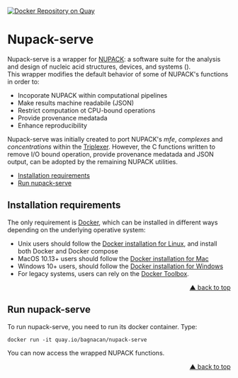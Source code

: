 <div id="top"></div>

[![Docker Repository on Quay](https://quay.io/repository/bagnacan/nupack-serve/status "Docker Repository on Quay")](https://quay.io/repository/bagnacan/nupack-serve)

# Nupack-serve

Nupack-serve is a wrapper for [NUPACK](http://www.nupack.org/): a software
suite for the analysis and design of nucleic acid structures, devices, and
systems ().  
This wrapper modifies the default behavior of some of NUPACK's functions in
order to:
- Incoporate NUPACK within computational pipelines
- Make results machine readabile (JSON)
- Restrict computation ot CPU-bound operations
- Provide provenance medatada
- Enhance reproducibility

Nupack-serve was initially created to port NUPACK's *mfe*, *complexes* and
*concentrations* within the [Triplexer](https://github.com/sbi-rostock/triplexer).
However, the C functions written to remove I/O bound operation, provide
provenance medatada and JSON output, can be adopted by the remaining NUPACK
utilities.

- [Installation requirements](#installation-requirements)
- [Run nupack-serve](#run-nupack-serve)


## Installation requirements

The only requirement is [Docker](https://www.docker.com/), which can be
installed in different ways depending on the underlying operative system:
- Unix users should follow the [Docker installation for Linux](https://docs.docker.com/compose/install/#install-compose-on-linux-systems#install-compose-on-linux-systems),
and install both Docker and Docker compose
- MacOS 10.13+ users should follow the [Docker installation for Mac](https://docs.docker.com/docker-for-mac/install/)
- Windows 10+ users, should follow the [Docker installation for Windows](https://docs.docker.com/docker-for-windows/install/)
- For legacy systems, users can rely on the [Docker Toolbox](https://docs.docker.com/toolbox/overview/).
<p align="right"><a href="#top">&#x25B2; back to top</a></p>



## Run nupack-serve

To run nupack-serve, you need to run its docker container. Type:
```
docker run -it quay.io/bagnacan/nupack-serve
```

You can now access the wrapped NUPACK functions.
<p align="right"><a href="#top">&#x25B2; back to top</a></p>
